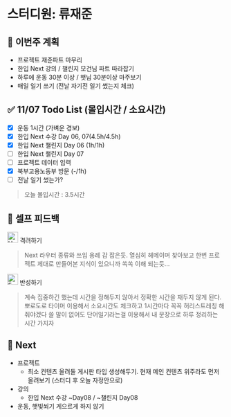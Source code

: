 # 스터디원: 류재준

## 🚀 이번주 계획

- 프로젝트 재준파트 마무리
- 한입 Next 강의 / 챌린지 모건님 파트 따라잡기
- 하루에 운동 30분 이상 / 햇님 30분이상 마주보기
- 매일 일기 쓰기 (전날 자기전 일기 썼는지 체크)

## ✅ 11/07 Todo List (몰입시간 / 소요시간)

- [x] 운동 1시간 (가벼운 경보) 
- [x] 한입 Next 수강 Day 06, 07(4.5h/4.5h)
- [x] 한입 Next 챌린지 Day 06 (1h/1h)
- [ ] 한입 Next 챌린지 Day 07
- [ ] 프로젝트 데이터 입력
- [x] 북부고용노동부 방문 (-/1h)
- [ ] 전날 일기 썼는가?

> 오늘 몰입시간 : 3.5시간

## 🎉 셀프 피드백

<img src="https://raw.githubusercontent.com/Tarikul-Islam-Anik/Animated-Fluent-Emojis/master/Emojis/Smilies/Hugging%20Face.png" alt="Hugging Face" width="25" height="25"> 격려하기</img>

> Next 라우터 종류와 쓰임 용례 감 잡은듯. 열심히 헤메이며 찾아보고 한번 프로젝트 제대로 만들어본 지식이 있으니까 쏙쏙 이해 되는듯...

<img src="https://raw.githubusercontent.com/Tarikul-Islam-Anik/Animated-Fluent-Emojis/master/Emojis/Smilies/Face%20with%20Monocle.png" alt="Face with Monocle" width="25" height="25"> 반성하기</img>

> 계속 집중하긴 했는데 시간을 정해두지 않아서 정확한 시간을 재두지 않게 된다. 뽀로도로 타이머 이용해서 소요시간도 체크하고 1시간마다 꼭꼭 허리스트레칭 해줘야겠다
> 쓸 말이 없어도 단어일기라는걸 이용해서 내 문장으로 하루 정리하는 시간 가지자

## 🌱 Next

- 프로젝트
  - 최소 컨텐츠 올려둘 게시판 타입 생성해두기. 현재 메인 컨텐츠 위주라도 먼저 올려보기 (스터디 후 오늘 자정안으로)
- 강의
  - 한입 Next 수강 ~Day08 / ~챌린지 Day08
- 운동, 햇빛쐬기 게으르게 하지 않기
